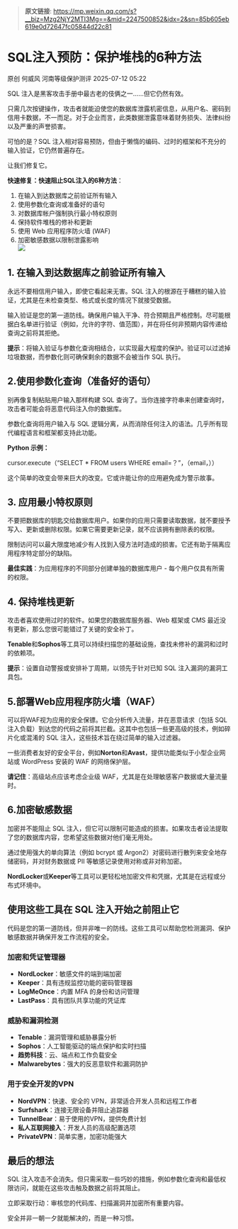 > **原文链接**: https://mp.weixin.qq.com/s?__biz=Mzg2NjY2MTI3Mg==&mid=2247500852&idx=2&sn=85b605eb619e0d72647fc05844d22c81

#  SQL注入预防：保护堆栈的6种方法  
原创 何威风  河南等级保护测评   2025-07-12 05:22  
  
SQL 注入是黑客攻击手册中最古老的伎俩之一……但它仍然有效。  
  
只需几次按键操作，攻击者就能迫使您的数据库泄露机密信息，从用户名、密码到信用卡数据，不一而足。对于企业而言，此类数据泄露意味着财务损失、法律纠纷以及严重的声誉损害。  
  
可怕的是？SQL 注入相对容易预防，但由于懒惰的编码、过时的框架和不充分的输入验证，它仍然普遍存在。  
  
让我们修复它。  
  
**快速修复：快速阻止SQL注入的6种方法**：  
1. 在输入到达数据库之前验证所有输入  
1. 使用参数化查询或准备好的语句  
1. 对数据库帐户强制执行最小特权原则  
1. 保持软件堆栈的修补和更新  
1. 使用 Web 应用程序防火墙 (WAF)  
1. 加密敏感数据以限制泄露影响  
![](https://mmbiz.qpic.cn/sz_mmbiz_png/sNicKB84ZxoGla4lWj5yFZYZOicjhbibic1VsrqHSLmq8pEhn6hIUK6Uq0ibfvrvpNxjuG2MRpnq1qRQ6LaiaicumZXLg/640?wx_fmt=png&from=appmsg "")  
## 1. 在输入到达数据库之前验证所有输入  
  
永远不要相信用户输入，即使它看起来无害。SQL 注入的根源在于糟糕的输入验证，尤其是在未检查类型、格式或长度的情况下就接受数据。  
  
输入验证是您的第一道防线。确保用户输入干净、符合预期且严格控制。尽可能根据白名单进行验证（例如，允许的字符、值范围），并在将任何非预期内容传递给查询之前将其拒绝。  
  
**提示**：将输入验证与参数化查询相结合，以实现最大程度的保护。验证可以过滤掉垃圾数据，而参数化则可确保剩余的数据不会被当作 SQL 执行。  
## 2.使用参数化查询（准备好的语句）  
  
别再像复制粘贴用户输入那样构建 SQL 查询了。当你连接字符串来创建查询时，攻击者可能会将恶意代码注入你的数据库。  
  
参数化查询将用户输入与 SQL 逻辑分离，从而消除任何注入的语法。几乎所有现代编程语言和框架都支持此功能。  
  
**Python 示例：**  
  
cursor.execute（“SELECT * FROM users WHERE email=？”，（email，））  
  
这个简单的改变会带来巨大的改变。它或许能让你的应用避免成为警示故事。  
## 3. 应用最小特权原则  
  
不要把数据库的钥匙交给数据库用户。如果你的应用只需要读取数据，就不要授予写入、更新或删除权限。如果它需要更新记录，就不应该拥有删除表的权限。  
  
限制访问可以最大限度地减少有人找到入侵方法时造成的损害。它还有助于隔离应用程序特定部分的缺陷。  
  
**最佳实践**：为应用程序的不同部分创建单独的数据库用户 - 每个用户仅具有所需的权限。  
## 4. 保持堆栈更新  
  
攻击者喜欢使用过时的软件。如果您的数据库服务器、Web 框架或 CMS 最近没有更新，那么您很可能错过了关键的安全补丁。  
  
**Tenable**和**Sophos**等工具可以持续扫描您的基础设施，查找未修补的漏洞和过时的依赖项。  
  
**提示**：设置自动警报或安排补丁周期，以领先于针对已知 SQL 注入漏洞的漏洞工具包。  
## 5.部署Web应用程序防火墙（WAF）  
  
可以将WAF视为应用的安全保镖。它会分析传入流量，并在恶意请求（包括 SQL 注入负载）到达您的代码之前将其拦截。这其中也包括一些更高级的技术，例如碎片化或混淆的 SQL 注入，这些技术旨在绕过简单的输入过滤器。  
  
一些消费者友好的安全平台，例如**Norton**和**Avast**，提供功能类似于小型企业网站或 WordPress 安装的 WAF 的网络保护层。  
  
**请记住**：高级站点应该考虑企业级 WAF，尤其是在处理敏感客户数据或大量流量时。  
## 6.加密敏感数据  
  
加密并不能阻止 SQL 注入，但它可以限制可能造成的损害。如果攻击者设法提取了您的数据库内容，您希望这些数据对他们毫无用处。  
  
通过使用强大的单向算法（例如 bcrypt 或 Argon2）对密码进行散列来安全地存储密码，并对财务数据或 PII 等敏感记录使用对称或非对称加密。  
  
**NordLocker**或**Keeper**等工具可以更轻松地加密文件和凭据，尤其是在远程或分布式环境中。  
## 使用这些工具在 SQL 注入开始之前阻止它  
  
代码是您的第一道防线，但并非唯一的防线。这些工具可以帮助您检测漏洞、保护敏感数据并确保开发工作流程的安全。  
### 加密和凭证管理器  
- **NordLocker**：敏感文件的端到端加密  
- **Keeper**：具有违规监控功能的密码管理器  
- **LogMeOnce**：内置 MFA 的身份和访问管理  
- **LastPass**：具有团队共享功能的凭证库  
### 威胁和漏洞检测  
- **Tenable**：漏洞管理和威胁暴露分析  
- **Sophos**：人工智能驱动的端点保护和实时扫描  
- **趋势科技**：云、端点和工作负载安全  
- **Malwarebytes**：强大的反恶意软件和漏洞防护  
### 用于安全开发的VPN  
- **NordVPN**：快速、安全的 VPN，非常适合开发人员和远程工作者  
- **Surfshark**：连接无限设备并阻止追踪器  
- **TunnelBear**：易于使用的VPN，提供免费计划  
- **私人互联网接入**：开发人员的高级配置选项  
- **PrivateVPN**：简单实惠，加密功能强大  
## 最后的想法  
  
SQL 注入攻击不会消失。但只需采取一些巧妙的措施，例如参数化查询和最低权限访问，就能在这些攻击触及数据之前将其阻止。  
  
立即采取行动：审核您的代码库、扫描漏洞并加密所有重要内容。  
  
安全并非一朝一夕就能解决的，而是一种习惯。  
  
  
